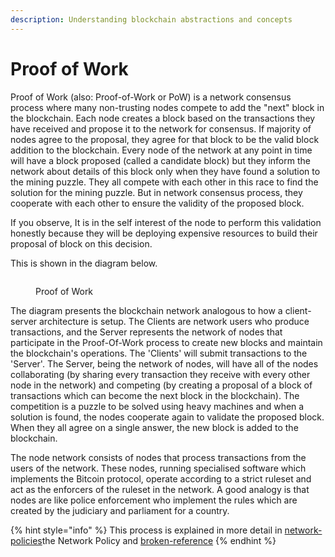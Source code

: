 ```yaml
---
description: Understanding blockchain abstractions and concepts
---
```


# Proof of Work

Proof of Work (also: Proof-of-Work or PoW) is a network consensus process where many non-trusting nodes compete to add the "next" block in the blockchain. Each node creates a block based on the transactions they have received and propose it to the network for consensus. If majority of nodes agree to the proposal, they agree for that block to be the valid block addition to the blockchain. Every node of the network at any point in time will have a block proposed (called a candidate block) but they inform the network about details of this block only when they have found a solution to the mining puzzle. They all compete with each other in this race to find the solution for the mining puzzle. But in network consensus process, they cooperate with each other to ensure the validity of the proposed block.

If you observe, It is in the self interest of the node to perform this validation honestly because they will be deploying expensive resources to build their proposal of block on this decision.

This is shown in the diagram below.

<figure><img src="../.gitbook/assets/TransactionLifecycle_Slide09.png" alt=""><figcaption><p>Proof of Work</p></figcaption></figure>

The diagram presents the blockchain network analogous to how a client-server architecture is setup. The Clients are network users who produce transactions, and the Server represents the network of nodes that participate in the Proof-Of-Work process to create new blocks and maintain the blockchain's operations. The 'Clients' will submit transactions to the 'Server'. The Server, being the network of nodes, will have all of the nodes collaborating (by sharing every transaction they receive with every other node in the network) and competing (by creating a proposal of a block of transactions which can become the next block in the blockchain). The competition is a puzzle to be solved using heavy machines and when a solution is found, the nodes cooperate again to validate the proposed block. When they all agree on a single answer, the new block is added to the blockchain.

The node network consists of nodes that process transactions from the users of the network. These nodes, running specialised software which implements the Bitcoin protocol, operate according to a strict ruleset and act as the enforcers of the ruleset in the network. A good analogy is that nodes are like police enforcement who implement the rules which are created by the judiciary and parliament for a country.

{% hint style="info" %}
This process is explained in more detail in [network-policies](../network-policies/ "mention")the Network Policy and [broken-reference](broken-reference/ "mention")
{% endhint %}

